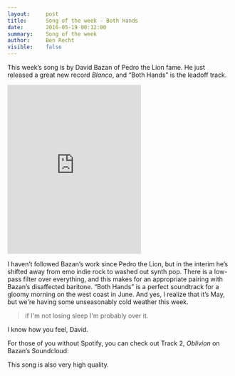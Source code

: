 ```yaml
---
layout:     post
title:      Song of the week - Both Hands
date:       2016-05-19 00:12:00
summary:    Song of the week
author:     Ben Recht
visible:    false
---
```


This week’s song is by David Bazan of Pedro the Lion fame.  He just released a great new record *Blanco*, and “Both Hands” is the leadoff track.  

<iframe src="https://embed.spotify.com/?uri=spotify:track:7qXAvcB4enZGEBBxu8GnTw" width="300" height="380" frameborder="0" allowtransparency="true"></iframe>

I haven’t followed Bazan’s work since Pedro the Lion, but in the interim he’s shifted away from emo indie rock to washed out synth pop.  There is a low-pass filter over everything, and this makes for an appropriate pairing with Bazan’s disaffected baritone.  “Both Hands” is a perfect soundtrack for a gloomy morning on the west coast in June.  And yes, I realize that it’s May, but we're having some unseasonably cold weather this week.

> if I'm not losing sleep
>I'm probably over it.

I know how you feel, David.

For those of you without Spotify, you can check out Track 2, *Oblivion* on Bazan’s Soundcloud:



This song is also very high quality.
